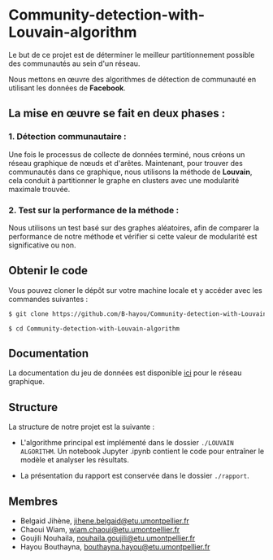 # Community-detection-with-Louvain-algorithm

Le but de ce projet est de déterminer le meilleur partitionnement possible des communautés au sein d'un réseau.

Nous mettons en œuvre des algorithmes de détection de communauté en utilisant les données de **Facebook**. 


## La mise en œuvre se fait en deux phases : 

### 1. Détection communautaire :

Une fois le processus de collecte de données terminé, nous créons un réseau graphique de nœuds et d'arêtes. Maintenant, pour trouver des communautés dans ce graphique, nous utilisons la méthode de **Louvain**, cela conduit à partitionner le graphe en clusters avec une modularité maximale trouvée. 

### 2. Test sur la performance de la méthode : 

Nous utilisons un test basé sur des graphes aléatoires, afin de comparer la performance de notre méthode et vérifier si cette valeur de modularité est significative ou non. 


## Obtenir le code 

Vous pouvez cloner le dépôt sur votre machine locale et y accéder avec les commandes suivantes : 

```sh 
$ git clone https://github.com/B-hayou/Community-detection-with-Louvain-algorithm.git
```
```
$ cd Community-detection-with-Louvain-algorithm
```
## Documentation
 
La documentation du jeu de données est disponible [ici](https://snap.stanford.edu/data/ego-Facebook.html?fbclid=IwAR1HI3gBO5eqh7FfR3ZMBTADCMYftpHGoI7MN1kfZFDYwhEBNqvMqOei88c) pour le réseau graphique. 

## Structure 
La structure de notre projet est la suivante : 

* L'algorithme principal est implémenté dans le dossier `./LOUVAIN ALGORITHM`. Un notebook Jupyter .ipynb contient le code pour entraîner le modèle et analyser les résultats. 

* La présentation du rapport est conservée dans le dossier `./rapport`. 

## Membres

- Belgaid Jihène, jihene.belgaid@etu.umontpellier.fr
- Chaoui Wiam, wiam.chaoui@etu.umontpellier.fr
- Goujili Nouhaila, nouhaila.goujili@etu.umontpellier.fr
- Hayou Bouthayna, bouthayna.hayou@etu.umontpellier.fr





